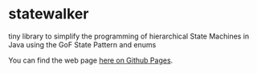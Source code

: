 # statewalker
tiny library to simplify the programming of hierarchical State Machines in Java using the GoF State Pattern and enums

You can find the web page [here on Github Pages](https://sebivenlo.github.io/statewalker).
